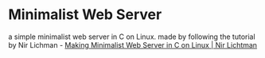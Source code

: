 # Minimalist Web Server
a simple minimalist web server in C on Linux. made by following the tutorial  
by Nir Lichman - [Making Minimalist Web Server in C on Linux | Nir Lichtman](https://www.youtube.com/watch?v=2HrYIl6GpYg)
